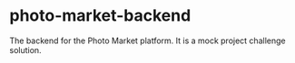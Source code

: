 # photo-market-backend
The backend for the Photo Market platform. It is a mock project challenge solution.
